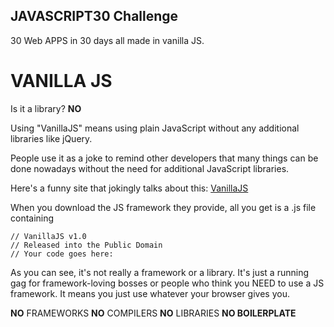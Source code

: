 JAVASCRIPT30 Challenge
----------------------
30 Web APPS in 30 days all made in vanilla JS.

# VANILLA JS
Is it a library? **NO**

Using "VanillaJS" means using plain JavaScript without any additional libraries like jQuery.

People use it as a joke to remind other developers that many things can be done nowadays without the need for additional JavaScript libraries.

Here's a funny site that jokingly talks about this: <a href="http://vanilla-js.com/">VanillaJS</a>

When you download the JS framework they provide, all you get is a .js file containing 

    // VanillaJS v1.0
    // Released into the Public Domain
    // Your code goes here:

As you can see, it's not really a framework or a library. It's just a running gag for framework-loving bosses or people who think you NEED to use a JS framework. It means you just use whatever your browser gives you.

**NO** FRAMEWORKS **NO** COMPILERS **NO** LIBRARIES **NO BOILERPLATE**